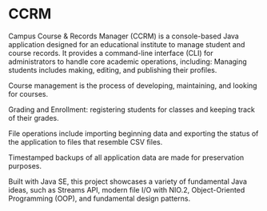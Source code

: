# CCRM
Campus Course & Records Manager (CCRM) is a console-based Java application designed for an educational institute to manage student and course records. It provides a command-line interface (CLI) for administrators to handle core academic operations, including:
Managing students includes making, editing, and publishing their profiles.

Course management is the process of developing, maintaining, and looking for courses.

Grading and Enrollment: registering students for classes and keeping track of their grades.

File operations include importing beginning data and exporting the status of the application to files that resemble CSV files.

Timestamped backups of all application data are made for preservation purposes.


Built with Java SE, this project showcases a variety of fundamental Java ideas, such as Streams API, modern file I/O with NIO.2, Object-Oriented Programming (OOP), and fundamental design patterns.
